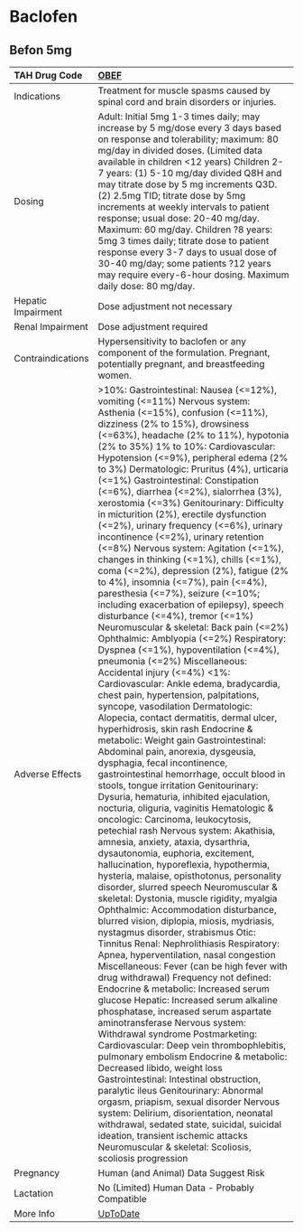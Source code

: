 # Baclofen

## Befon 5mg

| TAH Drug Code      | [OBEF](https://www.tahsda.org.tw/drugs/hissearch.php?drug_code=OBEF)                                                                                                                                                                                                                                                                                                                                                                                                                                                                                                                                                                                                                                                                                                                                                                                                                                                                                                                                                                                                                                                                                                                                                                                                                                                                                                                                                                                                                                                                                                                                                                                                                                                                                                                                                                                                                                                                                                                                                                                                                                                                                                                                                                                                                                                                                                                                                                                                                                                                                                                                                                                                                                                                                                                                                                           |
|:-------------------|:-----------------------------------------------------------------------------------------------------------------------------------------------------------------------------------------------------------------------------------------------------------------------------------------------------------------------------------------------------------------------------------------------------------------------------------------------------------------------------------------------------------------------------------------------------------------------------------------------------------------------------------------------------------------------------------------------------------------------------------------------------------------------------------------------------------------------------------------------------------------------------------------------------------------------------------------------------------------------------------------------------------------------------------------------------------------------------------------------------------------------------------------------------------------------------------------------------------------------------------------------------------------------------------------------------------------------------------------------------------------------------------------------------------------------------------------------------------------------------------------------------------------------------------------------------------------------------------------------------------------------------------------------------------------------------------------------------------------------------------------------------------------------------------------------------------------------------------------------------------------------------------------------------------------------------------------------------------------------------------------------------------------------------------------------------------------------------------------------------------------------------------------------------------------------------------------------------------------------------------------------------------------------------------------------------------------------------------------------------------------------------------------------------------------------------------------------------------------------------------------------------------------------------------------------------------------------------------------------------------------------------------------------------------------------------------------------------------------------------------------------------------------------------------------------------------------------------------------------|
| Indications        | Treatment for muscle spasms caused by spinal cord and brain disorders or injuries.                                                                                                                                                                                                                                                                                                                                                                                                                                                                                                                                                                                                                                                                                                                                                                                                                                                                                                                                                                                                                                                                                                                                                                                                                                                                                                                                                                                                                                                                                                                                                                                                                                                                                                                                                                                                                                                                                                                                                                                                                                                                                                                                                                                                                                                                                                                                                                                                                                                                                                                                                                                                                                                                                                                                                             |
| Dosing             | Adult: Initial 5mg 1-3 times daily; may increase by 5 mg/dose every 3 days based on response and tolerability; maximum: 80 mg/day in divided doses. (Limited data available in children <12 years) Children 2-7 years: (1) 5-10 mg/day divided Q8H and may titrate dose by 5 mg increments Q3D. (2) 2.5mg TID; titrate dose by 5mg increments at weekly intervals to patient response; usual dose: 20-40 mg/day. Maximum: 60 mg/day. Children ?8 years: 5mg 3 times daily; titrate dose to patient response every 3-7 days to usual dose of 30-40 mg/day; some patients ?12 years may require every-6-hour dosing. Maximum daily dose: 80 mg/day.                                                                                                                                                                                                                                                                                                                                                                                                                                                                                                                                                                                                                                                                                                                                                                                                                                                                                                                                                                                                                                                                                                                                                                                                                                                                                                                                                                                                                                                                                                                                                                                                                                                                                                                                                                                                                                                                                                                                                                                                                                                                                                                                                                                              |
| Hepatic Impairment | Dose adjustment not necessary                                                                                                                                                                                                                                                                                                                                                                                                                                                                                                                                                                                                                                                                                                                                                                                                                                                                                                                                                                                                                                                                                                                                                                                                                                                                                                                                                                                                                                                                                                                                                                                                                                                                                                                                                                                                                                                                                                                                                                                                                                                                                                                                                                                                                                                                                                                                                                                                                                                                                                                                                                                                                                                                                                                                                                                                                  |
| Renal Impairment   | Dose adjustment required                                                                                                                                                                                                                                                                                                                                                                                                                                                                                                                                                                                                                                                                                                                                                                                                                                                                                                                                                                                                                                                                                                                                                                                                                                                                                                                                                                                                                                                                                                                                                                                                                                                                                                                                                                                                                                                                                                                                                                                                                                                                                                                                                                                                                                                                                                                                                                                                                                                                                                                                                                                                                                                                                                                                                                                                                       |
| Contraindications  | Hypersensitivity to baclofen or any component of the formulation. Pregnant, potentially pregnant, and breastfeeding women.                                                                                                                                                                                                                                                                                                                                                                                                                                                                                                                                                                                                                                                                                                                                                                                                                                                                                                                                                                                                                                                                                                                                                                                                                                                                                                                                                                                                                                                                                                                                                                                                                                                                                                                                                                                                                                                                                                                                                                                                                                                                                                                                                                                                                                                                                                                                                                                                                                                                                                                                                                                                                                                                                                                     |
| Adverse Effects    | >10%: Gastrointestinal: Nausea (<=12%), vomiting (<=11%) Nervous system: Asthenia (<=15%), confusion (<=11%), dizziness (2% to 15%), drowsiness (<=63%), headache (2% to 11%), hypotonia (2% to 35%) 1% to 10%: Cardiovascular: Hypotension (<=9%), peripheral edema (2% to 3%) Dermatologic: Pruritus (4%), urticaria (<=1%) Gastrointestinal: Constipation (<=6%), diarrhea (<=2%), sialorrhea (3%), xerostomia (<=3%) Genitourinary: Difficulty in micturition (2%), erectile dysfunction (<=2%), urinary frequency (<=6%), urinary incontinence (<=2%), urinary retention (<=8%) Nervous system: Agitation (<=1%), changes in thinking (<=1%), chills (<=1%), coma (<=2%), depression (2%), fatigue (2% to 4%), insomnia (<=7%), pain (<=4%), paresthesia (<=7%), seizure (<=10%; including exacerbation of epilepsy), speech disturbance (<=4%), tremor (<=1%) Neuromuscular & skeletal: Back pain (<=2%) Ophthalmic: Amblyopia (<=2%) Respiratory: Dyspnea (<=1%), hypoventilation (<=4%), pneumonia (<=2%) Miscellaneous: Accidental injury (<=4%) <1%: Cardiovascular: Ankle edema, bradycardia, chest pain, hypertension, palpitations, syncope, vasodilation Dermatologic: Alopecia, contact dermatitis, dermal ulcer, hyperhidrosis, skin rash Endocrine & metabolic: Weight gain Gastrointestinal: Abdominal pain, anorexia, dysgeusia, dysphagia, fecal incontinence, gastrointestinal hemorrhage, occult blood in stools, tongue irritation Genitourinary: Dysuria, hematuria, inhibited ejaculation, nocturia, oliguria, vaginitis Hematologic & oncologic: Carcinoma, leukocytosis, petechial rash Nervous system: Akathisia, amnesia, anxiety, ataxia, dysarthria, dysautonomia, euphoria, excitement, hallucination, hyporeflexia, hypothermia, hysteria, malaise, opisthotonus, personality disorder, slurred speech Neuromuscular & skeletal: Dystonia, muscle rigidity, myalgia Ophthalmic: Accommodation disturbance, blurred vision, diplopia, miosis, mydriasis, nystagmus disorder, strabismus Otic: Tinnitus Renal: Nephrolithiasis Respiratory: Apnea, hyperventilation, nasal congestion Miscellaneous: Fever (can be high fever with drug withdrawal) Frequency not defined: Endocrine & metabolic: Increased serum glucose Hepatic: Increased serum alkaline phosphatase, increased serum aspartate aminotransferase Nervous system: Withdrawal syndrome Postmarketing: Cardiovascular: Deep vein thrombophlebitis, pulmonary embolism Endocrine & metabolic: Decreased libido, weight loss Gastrointestinal: Intestinal obstruction, paralytic ileus Genitourinary: Abnormal orgasm, priapism, sexual disorder Nervous system: Delirium, disorientation, neonatal withdrawal, sedated state, suicidal, suicidal ideation, transient ischemic attacks Neuromuscular & skeletal: Scoliosis, scoliosis progression |
| Pregnancy          | Human (and Animal) Data Suggest Risk                                                                                                                                                                                                                                                                                                                                                                                                                                                                                                                                                                                                                                                                                                                                                                                                                                                                                                                                                                                                                                                                                                                                                                                                                                                                                                                                                                                                                                                                                                                                                                                                                                                                                                                                                                                                                                                                                                                                                                                                                                                                                                                                                                                                                                                                                                                                                                                                                                                                                                                                                                                                                                                                                                                                                                                                           |
| Lactation          | No (Limited) Human Data - Probably Compatible                                                                                                                                                                                                                                                                                                                                                                                                                                                                                                                                                                                                                                                                                                                                                                                                                                                                                                                                                                                                                                                                                                                                                                                                                                                                                                                                                                                                                                                                                                                                                                                                                                                                                                                                                                                                                                                                                                                                                                                                                                                                                                                                                                                                                                                                                                                                                                                                                                                                                                                                                                                                                                                                                                                                                                                                  |
| More Info          | [UpToDate](https://www.uptodate.com/contents/baclofen-drug-information)                                                                                                                                                                                                                                                                                                                                                                                                                                                                                                                                                                                                                                                                                                                                                                                                                                                                                                                                                                                                                                                                                                                                                                                                                                                                                                                                                                                                                                                                                                                                                                                                                                                                                                                                                                                                                                                                                                                                                                                                                                                                                                                                                                                                                                                                                                                                                                                                                                                                                                                                                                                                                                                                                                                                                                        |

